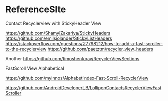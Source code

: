 # ReferenceSIte

Contact Recyclerview with StickyHeader View 

https://github.com/ShamylZakariya/StickyHeaders
https://github.com/emilsjolander/StickyListHeaders
https://stackoverflow.com/questions/27798212/how-to-add-a-fast-scroller-to-the-recyclerview
https://github.com/paetztm/recycler_view_headers

Another
https://github.com/timoshenkoav/RecyclerViewSections


FastScroll View Alphabetical

https://github.com/myinnos/AlphabetIndex-Fast-Scroll-RecyclerView

https://github.com/AndroidDeveloperLB/LollipopContactsRecyclerViewFastScroller




